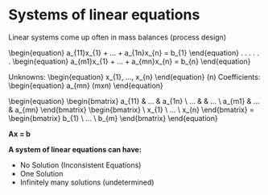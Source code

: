 # Systems of linear equations
Linear systems come up often in mass balances (process design)

\begin{equation}
a_{11}x_{1} + ... + a_{1n}x_{n} = b_{1}
\end{equation}
  .                                 .
  .                                 .
  .                                 .
\begin{equation}
a_{m1}x_{1} + ... + a_{mn}x_{n} = b_{n}
\end{equation}


Unknowns: \begin{equation} x_{1}, ..., x_{n} \end{equation} (n)
Coefficients: \begin{equation} a_{mn} (mxn)
\end{equation}

\begin{equation}
\begin{bmatrix} a_{11} & ... & a_{1n} \\ ... &     & ... \\ a_{m1} & ... & a_{mn} \end{bmatrix}
\begin{bmatrix} \ x_{1} \\ ... \\ x_{n} \end{bmatrix} = 
\begin{bmatrix} b_{1} \\ ... \\ b_{m} \end{bmatrix} 
\end{equation}

**Ax = b**

**A system of linear equations can have:**
- No Solution (Inconsistent Equations)
- One Solution
- Infinitely many solutions (undetermined)


